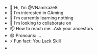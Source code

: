 - 👋 Hi, I’m @VNamikaze8
- 👀 I’m interested in GAming
- 🌱 I’m currently learning nothing
- 💞️ I’m looking to collaborate on 
- 📫 How to reach me...Ask your ancestors
- 😄 Pronouns: ...
- ⚡ Fun fact: You Lack Skill
- 
